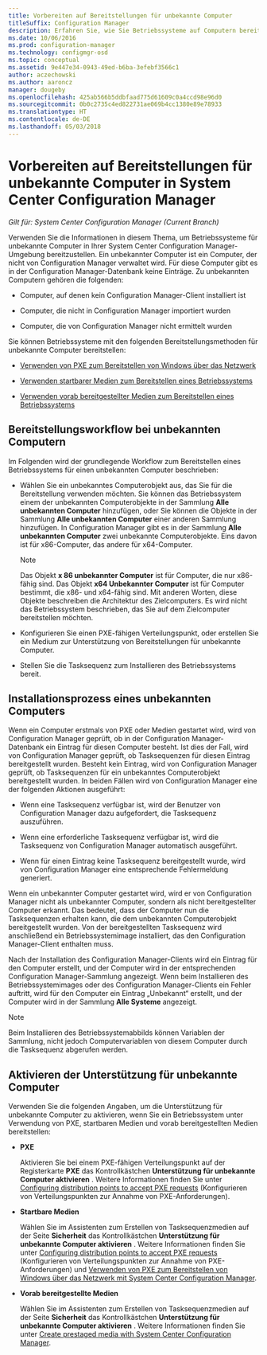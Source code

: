```yaml
---
title: Vorbereiten auf Bereitstellungen für unbekannte Computer
titleSuffix: Configuration Manager
description: Erfahren Sie, wie Sie Betriebssysteme auf Computern bereitstellen, die nicht von Configuration Manager in der System Center Configuration Manager-Umgebung verwaltet werden.
ms.date: 10/06/2016
ms.prod: configuration-manager
ms.technology: configmgr-osd
ms.topic: conceptual
ms.assetid: 9e447e34-0943-49ed-b6ba-3efebf3566c1
author: aczechowski
ms.author: aaroncz
manager: dougeby
ms.openlocfilehash: 425ab566b5ddbfaad775d61609c0a4ccd98e96d0
ms.sourcegitcommit: 0b0c2735c4ed822731ae069b4cc1380e89e78933
ms.translationtype: HT
ms.contentlocale: de-DE
ms.lasthandoff: 05/03/2018
---
```

# <a name="prepare-for-unknown-computer-deployments-in-system-center-configuration-manager"></a>Vorbereiten auf Bereitstellungen für unbekannte Computer in System Center Configuration Manager

*Gilt für: System Center Configuration Manager (Current Branch)*

Verwenden Sie die Informationen in diesem Thema, um Betriebssysteme für unbekannte Computer in Ihrer System Center Configuration Manager-Umgebung bereitzustellen. Ein unbekannter Computer ist ein Computer, der nicht von Configuration Manager verwaltet wird. Für diese Computer gibt es in der Configuration Manager-Datenbank keine Einträge. Zu unbekannten Computern gehören die folgenden:  

-   Computer, auf denen kein Configuration Manager-Client installiert ist  

-   Computer, die nicht in Configuration Manager importiert wurden  

-   Computer, die von Configuration Manager nicht ermittelt wurden  

 Sie können Betriebssysteme mit den folgenden Bereitstellungsmethoden für unbekannte Computer bereitstellen:  

-   [Verwenden von PXE zum Bereitstellen von Windows über das Netzwerk](../deploy-use/use-pxe-to-deploy-windows-over-the-network.md)  

-   [Verwenden startbarer Medien zum Bereitstellen eines Betriebssystems](../deploy-use/create-bootable-media.md)  

-   [Verwenden vorab bereitgestellter Medien zum Bereitstellen eines Betriebssystems](../deploy-use/create-prestaged-media.md)  

## <a name="unknown-computer-deployment-workflow"></a>Bereitstellungsworkflow bei unbekannten Computern  
 Im Folgenden wird der grundlegende Workflow zum Bereitstellen eines Betriebssystems für einen unbekannten Computer beschrieben:  

-   Wählen Sie ein unbekanntes Computerobjekt aus, das Sie für die Bereitstellung verwenden möchten. Sie können das Betriebssystem einem der unbekannten Computerobjekte in der Sammlung **Alle unbekannten Computer** hinzufügen, oder Sie können die Objekte in der Sammlung **Alle unbekannten Computer** einer anderen Sammlung hinzufügen. In Configuration Manager gibt es in der Sammlung **Alle unbekannten Computer** zwei unbekannte Computerobjekte. Eins davon ist für x86-Computer, das andere für x64-Computer.  

    > [!NOTE]  
    >  Das Objekt **x 86 unbekannter Computer** ist für Computer, die nur x86-fähig sind. Das Objekt **x64 Unbekannter Computer** ist für Computer bestimmt, die x86- und x64-fähig sind. Mit anderen Worten, diese Objekte beschreiben die Architektur des Zielcomputers. Es wird nicht das Betriebssystem beschrieben, das Sie auf dem Zielcomputer bereitstellen möchten.  

-   Konfigurieren Sie einen PXE-fähigen Verteilungspunkt, oder erstellen Sie ein Medium zur Unterstützung von Bereitstellungen für unbekannte Computer.  

-   Stellen Sie die Tasksequenz zum Installieren des Betriebssystems bereit.  

## <a name="unknown-computer-installation-process"></a>Installationsprozess eines unbekannten Computers  
 Wenn ein Computer erstmals von PXE oder Medien gestartet wird, wird von Configuration Manager geprüft, ob in der Configuration Manager-Datenbank ein Eintrag für diesen Computer besteht. Ist dies der Fall, wird von Configuration Manager geprüft, ob Tasksequenzen für diesen Eintrag bereitgestellt wurden. Besteht kein Eintrag, wird von Configuration Manager geprüft, ob Tasksequenzen für ein unbekanntes Computerobjekt bereitgestellt wurden. In beiden Fällen wird von Configuration Manager eine der folgenden Aktionen ausgeführt:  

-   Wenn eine Tasksequenz verfügbar ist, wird der Benutzer von Configuration Manager dazu aufgefordert, die Tasksequenz auszuführen.  

-   Wenn eine erforderliche Tasksequenz verfügbar ist, wird die Tasksequenz von Configuration Manager automatisch ausgeführt.  

-   Wenn für einen Eintrag keine Tasksequenz bereitgestellt wurde, wird von Configuration Manager eine entsprechende Fehlermeldung generiert.  

 Wenn ein unbekannter Computer gestartet wird, wird er von Configuration Manager nicht als unbekannter Computer, sondern als nicht bereitgestellter Computer erkannt. Das bedeutet, dass der Computer nun die Tasksequenzen erhalten kann, die dem unbekannten Computerobjekt bereitgestellt wurden. Von der bereitgestellten Tasksequenz wird anschließend ein Betriebssystemimage installiert, das den Configuration Manager-Client enthalten muss.  

 Nach der Installation des Configuration Manager-Clients wird ein Eintrag für den Computer erstellt, und der Computer wird in der entsprechenden Configuration Manager-Sammlung angezeigt. Wenn beim Installieren des Betriebssystemimages oder des Configuration Manager-Clients ein Fehler auftritt, wird für den Computer ein Eintrag „Unbekannt“ erstellt, und der Computer wird in der Sammlung **Alle Systeme** angezeigt.  

> [!NOTE]  
>  Beim Installieren des Betriebssystemabbilds können Variablen der Sammlung, nicht jedoch Computervariablen von diesem Computer durch die Tasksequenz abgerufen werden.  

##  <a name="BKMK_EnablingUnknown"></a> Aktivieren der Unterstützung für unbekannte Computer  
 Verwenden Sie die folgenden Angaben, um die Unterstützung für unbekannte Computer zu aktivieren, wenn Sie ein Betriebssystem unter Verwendung von PXE, startbaren Medien und vorab bereitgestellten Medien bereitstellen:  

-   **PXE**  

     Aktivieren Sie bei einem PXE-fähigen Verteilungspunkt auf der Registerkarte **PXE** das Kontrollkästchen **Unterstützung für unbekannte Computer aktivieren** . Weitere Informationen finden Sie unter [Configuring distribution points to accept PXE requests](prepare-site-system-roles-for-operating-system-deployments.md#BKMK_PXEDistributionPoint) (Konfigurieren von Verteilungspunkten zur Annahme von PXE-Anforderungen).  

-   **Startbare Medien**  

     Wählen Sie im Assistenten zum Erstellen von Tasksequenzmedien auf der Seite **Sicherheit** das Kontrollkästchen **Unterstützung für unbekannte Computer aktivieren** . Weitere Informationen finden Sie unter [Configuring distribution points to accept PXE requests](prepare-site-system-roles-for-operating-system-deployments.md#BKMK_PXEDistributionPoint) (Konfigurieren von Verteilungspunkten zur Annahme von PXE-Anforderungen) und [Verwenden von PXE zum Bereitstellen von Windows über das Netzwerk mit System Center Configuration Manager](../deploy-use/use-pxe-to-deploy-windows-over-the-network.md).  

-   **Vorab bereitgestellte Medien**  

     Wählen Sie im Assistenten zum Erstellen von Tasksequenzmedien auf der Seite **Sicherheit** das Kontrollkästchen **Unterstützung für unbekannte Computer aktivieren** . Weitere Informationen finden Sie unter [Create prestaged media with System Center Configuration Manager](../deploy-use/create-prestaged-media.md).  
